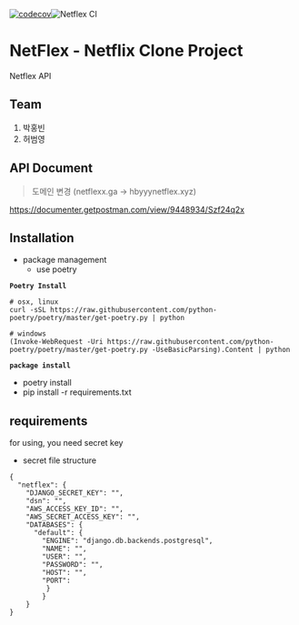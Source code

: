 [![codecov](https://codecov.io/gh/FC-NETFLEX/Netflix_Clone_Backend/branch/master/graph/badge.svg)](https://codecov.io/gh/FC-NETFLEX/Netflix_Clone_Backend)![Netflex CI](https://github.com/FC-NETFLEX/Netflix_Clone_Backend/workflows/Netflex%20CI/badge.svg?branch=master)

# NetFlex - Netflix Clone Project

Netflex API

## Team

1. 박홍빈
2. 허범영



## API Document

> 도메인 변경 (netflexx.ga -> hbyyynetflex.xyz)

https://documenter.getpostman.com/view/9448934/Szf24q2x



## Installation

- package management
  - use poetry



**`Poetry Install`**

```shell
# osx, linux
curl -sSL https://raw.githubusercontent.com/python-poetry/poetry/master/get-poetry.py | python

# windows
(Invoke-WebRequest -Uri https://raw.githubusercontent.com/python-poetry/poetry/master/get-poetry.py -UseBasicParsing).Content | python
```

**`package install`**

- poetry install
- pip install -r requirements.txt



## requirements

for using, you need secret key

- secret file structure

```
{
  "netflex": {
    "DJANGO_SECRET_KEY": "",
    "dsn": "",
    "AWS_ACCESS_KEY_ID": "",
    "AWS_SECRET_ACCESS_KEY": "",
    "DATABASES": {
      "default": {
        "ENGINE": "django.db.backends.postgresql",
        "NAME": "",
        "USER": "",
        "PASSWORD": "",
        "HOST": "",
        "PORT": 
     	 }    
    	}
	}
}
```


